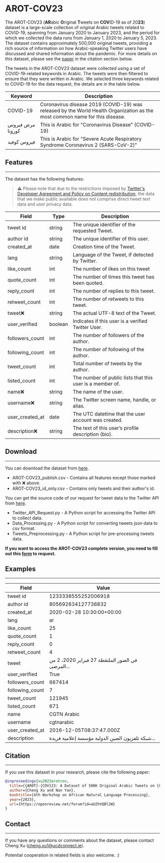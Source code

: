 # AROT-COV23

The AROT-COV23 (**AR**abic **O**riginal **T**weets on **COV**ID-19 as of 20**23**) dataset is a large-scale collection of original Arabic tweets related to COVID-19, spanning from January 2020 to January 2023, and the period for which we collected the data runs from January 1, 2020 to January 5, 2023. The dataset contains approximately 500,000 original tweets, providing a rich source of information on how Arabic-speaking Twitter users have discussed and shared information about the pandemic. For more details on this dataset, please see the [paper](https://openreview.net/forum?id=aUZhVQBl2W) in the citation section below.

The tweets in the AROT-COV23 dataset were collected using a set of COVID-19-related keywords in Arabic. The tweets were then filtered to ensure that they were written in Arabic. We selected three keywords related to COVID-19 for the data request, the details are in the table below.

| Keyword | Description |
| --- | --- |
| COVID-19 | Coronavirus disease 2019 (COVID-19) was released by the World Health Organization as the most common name for this disease. |
| مرض فيروس كورونا | This is Arabic for "Coronavirus Disease" (COVID-19) |
| فيروس كوفيد | This is Arabic for "Severe Acute Respiratory Syndrome Coronavirus 2 (SARS-CoV-2)" |


## Features
------------------
The dataset has the following features:

> ⚠️ Please note that due to the restrictions imposed by [Twitter's Developer Agreement and Policy on Content redistribution](https://developer.twitter.com/en/developer-terms/agreement-and-policy), the data that we make public available does not comprise direct tweet text data and user privacy data.

| Field | Type | Description |
| --- | --- | --- |
| tweet id | string | The unique identifier of the requested Tweet. |
| author id | string | The unique identifier of this user. |
| created\_at | date | Creation time of the Tweet. |
| lang | string | Language of the Tweet, if detected by Twitter. |
| like\_count | int | The number of likes on this tweet |
| quote\_count | int | The number of times this tweet has been quoted. |
| reply\_count | int | The number of replies to this tweet. |
| retweet\_count| int | The number of retweets to this tweet. |
| tweet❌ | string | The actual UTF-8 text of the Tweet. |
| user\_verified | boolean | Indicates if this user is a verified Twitter User. |
| followers\_count | int | The number of followers of the author. |
| following\_count | int | The number of following of the author. |
| tweet\_count | int | Total number of tweets by the author. |
| listed\_count | int | The number of public lists that this user is a member of. |
| name❌ | string | The name of the user. |
| username❌ | string | The Twitter screen name, handle, or alias. |
| user\_created\_at | date | The UTC datetime that the user account was created. |
| description❌ | string | The text of this user’s profile description (bio). |

## Download
------------------
You can download the dataset from [here](https://github.com/chengxuphd/AROT-COV23/tree/main/data).

- AROT-COV23_publish.csv - Contains all features except those marked with ❌ above.
- AROT-COV23_id_only.csv - Contains only tweets and their author's id.

You can get the source code of our request for tweet data to the Twitter API from [here](https://github.com/chengxuphd/AROT-COV23/tree/main/data_collection).

- Twitter_API_Request.py - A Python script for accessing the Twitter API to collect data.
- Data_Processing.py - A Python script for converting tweets json data to csv format.
- Tweets_Preprocessing.py - A Python script for pre-processing tweets data.

**If you want to access the AROT-COV23 complete version, you need to fill out this [form](https://docs.google.com/forms/d/e/1FAIpQLSdrC7VEebyH76IMXBLsruwig66SnfKOgkWGwzcYMrCokY9LSQ/viewform?usp=sf_link) to request.**

## Examples
------------------

| Field            | Value                                          |
|-----------------|------------------------------------------------|
| tweet id         | 1233338555252006918                            |
| author id        | 805692634127736832                             |
| created_at       | 2020-02-28 10:30:00+00:00                      |
| lang             | ar                                             |
| like_count       | 25                                             |
| quote_count      | 1                                              |
| reply_count      | 0                                              |
| retweet_count    | 4                                              |
| tweet            | في الصور الملتقطة 27 فبراير 2020، 2 من المرضى... |
| user_verified   | True                                           |
| followers_count  | 667414                                         |
| following_count  | 7                                              |
| tweet_count      | 121945                                         |
| listed_count     | 671                                            |
| name             | CGTN Arabic                                    |
| username         | cgtnarabic                                     |
| user_created_at  | 2016-12-05T08:37:47.000Z                       |
| description      | شبكة تلفزيون الصين الدولية مؤسسة إعلامية فريدة... |



## Citation
------------------
If you use this dataset in your research, please cite the following paper:
```bibtex
@inproceedings{xu2023arotcov,
  title={{AROT}-{COV}23: A Dataset of 500K Original Arabic Tweets on {COVID}-19},
  author={Cheng Xu and Nan Yan},
  booktitle={4th Workshop on African Natural Language Processing},
  year={2023},
  url={https://openreview.net/forum?id=aUZhVQBl2W}
}
```

## Contact
------------------
If you have any questions or comments about the dataset, please contact Cheng Xu (<cheng.xu1@ucdconnect.ie>). 

Potential cooperation in related fields is also welcome. :)
